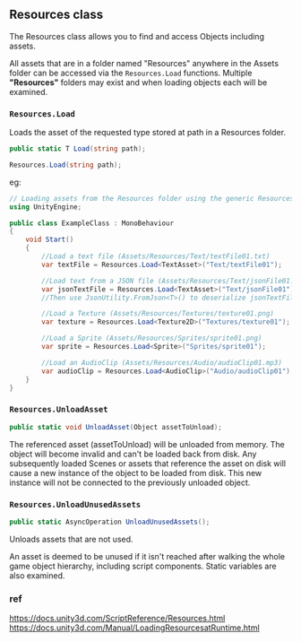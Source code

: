 ## Resources class

The Resources class allows you to find and access Objects including assets.

All assets that are in a folder named "Resources" anywhere in the Assets folder can be accessed via the `Resources.Load` functions. Multiple **"Resources"** folders may exist and when loading objects each will be examined.



### `Resources.Load`
Loads the asset of the requested type stored at path in a Resources folder.

```cs
public static T Load(string path);
```
```cs
Resources.Load(string path);
```
eg:

```cs
// Loading assets from the Resources folder using the generic Resources.Load<T>(path) method
using UnityEngine;

public class ExampleClass : MonoBehaviour
{
    void Start()
    {
        //Load a text file (Assets/Resources/Text/textFile01.txt)
        var textFile = Resources.Load<TextAsset>("Text/textFile01");

        //Load text from a JSON file (Assets/Resources/Text/jsonFile01.json)
        var jsonTextFile = Resources.Load<TextAsset>("Text/jsonFile01");
        //Then use JsonUtility.FromJson<T>() to deserialize jsonTextFile into an object

        //Load a Texture (Assets/Resources/Textures/texture01.png)
        var texture = Resources.Load<Texture2D>("Textures/texture01");

        //Load a Sprite (Assets/Resources/Sprites/sprite01.png)
        var sprite = Resources.Load<Sprite>("Sprites/sprite01");

        //Load an AudioClip (Assets/Resources/Audio/audioClip01.mp3)
        var audioClip = Resources.Load<AudioClip>("Audio/audioClip01");
    }
}
```


### `Resources.UnloadAsset`
```cs
public static void UnloadAsset(Object assetToUnload);
```
The referenced asset (assetToUnload) will be unloaded from memory. The object will become invalid and can't be loaded back from disk. Any subsequently loaded Scenes or assets that reference the asset on disk will cause a new instance of the object to be loaded from disk. This new instance will not be connected to the previously unloaded object.

### `Resources.UnloadUnusedAssets`

```cs
public static AsyncOperation UnloadUnusedAssets();
```

Unloads assets that are not used.

An asset is deemed to be unused if it isn't reached after walking the whole game object hierarchy, including script components. Static variables are also examined.


### ref 
https://docs.unity3d.com/ScriptReference/Resources.html \
https://docs.unity3d.com/Manual/LoadingResourcesatRuntime.html



